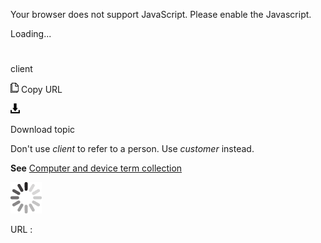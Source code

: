 Your browser does not support JavaScript. Please enable the Javascript.

Loading...

# 

client

![Copy URL](client_files/Copy.png)
Copy URL

![Download](client_files/Download.png)

Download topic

Don't use *client* to refer to a person. Use *customer* instead.

**See**  [Computer and device term collection](https://worldready.cloudapp.net/Styleguide/Read?id=2700&topicid=26597)

![In progress](client_files/activity-large.gif)

URL :
